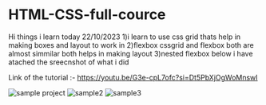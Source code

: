 # HTML-CSS-full-cource
Hi
things i learn today 22/10/2023
1)i learn to use css grid thats help in making boxes and layout to work in 
2)flexbox cssgrid and flexbox both are almost simmilar both helps in making layout 
3)nested flexbox
below i have atached the sreecnshot of what i did

Link of the tutorial :- https://youtu.be/G3e-cpL7ofc?si=Dt5PbXjOgWoMnswI


![sample project](https://github.com/subodh245/HTML-CSS-full-cource/assets/118099441/f19b48aa-d28f-48ca-a8a5-887c3e7fe288)
![sample2](https://github.com/subodh245/HTML-CSS-full-cource/assets/118099441/19eb1d29-0392-4576-9029-3b49f73232b8)
![sample3](https://github.com/subodh245/HTML-CSS-full-cource/assets/118099441/a682fe1e-c8ed-49b6-a0cb-49f080e75a9b)

